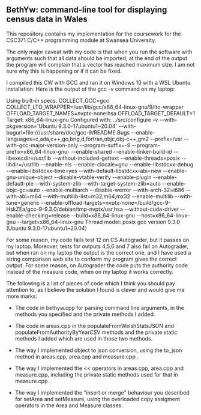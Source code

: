 ## BethYw: command-line tool for displaying census data in Wales

This repository contains my implementation for the coursework for the CSC371 C/C++ programming module at Swansea University.

The only major caveat with my code is that when you run the software with arguments such that all data should be 
imported, at the end of the output the program will complain that a vector has reached maximum size. I am not sure why 
this is happening or if it can be fixed.

I compiled this CW with GCC and ran it on Windows 10 with a WSL Ubuntu installation. Here is the output of the gcc -v 
command on my laptop:

Using built-in specs.
COLLECT_GCC=gcc
COLLECT_LTO_WRAPPER=/usr/lib/gcc/x86_64-linux-gnu/9/lto-wrapper
OFFLOAD_TARGET_NAMES=nvptx-none:hsa
OFFLOAD_TARGET_DEFAULT=1
Target: x86_64-linux-gnu
Configured with: ../src/configure -v --with-pkgversion='Ubuntu 9.3.0-17ubuntu1~20.04' --with-bugurl=file:///usr/share/doc/gcc-9/README.Bugs 
--enable-languages=c,ada,c++,go,brig,d,fortran,objc,obj-c++,gm2 --prefix=/usr --with-gcc-major-version-only --program-suffix=-9 
--program-prefix=x86_64-linux-gnu- --enable-shared --enable-linker-build-id --libexecdir=/usr/lib --without-included-gettext 
--enable-threads=posix --libdir=/usr/lib --enable-nls --enable-clocale=gnu --enable-libstdcxx-debug --enable-libstdcxx-time=yes 
--with-default-libstdcxx-abi=new --enable-gnu-unique-object --disable-vtable-verify --enable-plugin --enable-default-pie 
--with-system-zlib --with-target-system-zlib=auto --enable-objc-gc=auto --enable-multiarch --disable-werror --with-arch-32=i686 
--with-abi=m64 --with-multilib-list=m32,m64,mx32 --enable-multilib --with-tune=generic 
--enable-offload-targets=nvptx-none=/build/gcc-9-HskZEa/gcc-9-9.3.0/debian/tmp-nvptx/usr,hsa --without-cuda-driver 
--enable-checking=release --build=x86_64-linux-gnu --host=x86_64-linux-gnu --target=x86_64-linux-gnu
Thread model: posix
gcc version 9.3.0 (Ubuntu 9.3.0-17ubuntu1~20.04)

For some reason, my code fails test 12 on CS Autograder, but it passes on my laptop. Moreover, 
tests for outputs 4,5,6 and 7 also fail on Autograder, but when ran on my laptop the output is the correct one, and I 
have used a string comparison web site to conform my program gives the correct output. For some reason, on Autograder 
the code puts the authority code instead of the measure code, when on my laptop it works correctly.

The following is a list of pieces of code which I think you should pay attention to, as I believe the solution 
I found is clever and would give me more marks:

- The code in bethyw.cpp for parsing command line arguments, in the methods you specified and the private methods I added.
  
- The code in areas.cpp in the populateFromWelshStatsJSON and populateFromAuthorityByYearCSV methods and the private 
  static methods I added which are used in those two methods.
    
- The way I implemented object to json conversion, using the to_json method in areas.cpp, area.cpp and measure.cpp .

- The way I implemented the << operators in areas.cpp, area.cpp and measure.cpp, including the private static methods 
  used for that in measure.cpp .
  
- The way I implemented the "insert or merge" behaviour you described for setArea and setMeasure, using the overloaded 
  copy assigment operators in the Area and Measure classes.
